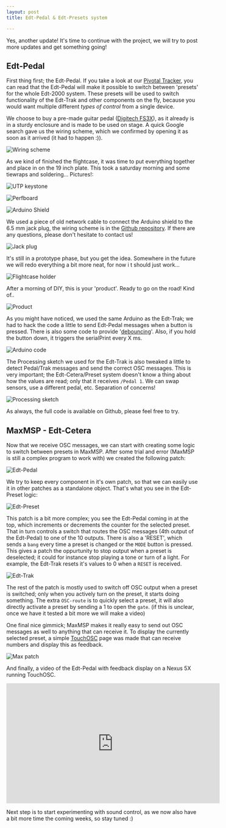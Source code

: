 ```yaml
---
layout: post
title: Edt-Pedal & Edt-Presets system

---
```


Yes, another update! It's time to continue with the project, we will try to post more updates and get something going!

## Edt-Pedal

First thing first; the Edt-Pedal. If you take a look at our [Pivotal Tracker](https://www.pivotaltracker.com/story/show/123154551), you can read that the Edt-Pedal will make it possible to switch between 'presets' for the whole Edt-2000 system. These presets will be used to switch functionality of the Edt-Trak and other components on the fly, because you would want multiple different *types of control* from a single device.

We choose to buy a pre-made guitar pedal ([Digitech FS3X](http://digitech.com/en/products/fs3x-3-button-footswitch)), as it already is in a sturdy enclosure and is made to be used on stage. A quick Google search gave us the wiring scheme, which we confirmed by opening it as soon as it arrived (it had to happen :)).

![Wiring scheme](https://dl.dropboxusercontent.com/u/4548386/hosted/edt-2000/2016-08-28%20Edt%20Pedal%20blog/fs3x-wiring.jpg)

As we kind of finished the flightcase, it was time to put everything together and place in on the 19 inch plate. This took a saturday morning and some tiewraps and soldering... Pictures!:

![UTP keystone](https://dl.dropboxusercontent.com/u/4548386/hosted/edt-2000/2016-08-28%20Edt%20Pedal%20blog/2016-08-27%2011.22.35.jpg)

![Perfboard](https://dl.dropboxusercontent.com/u/4548386/hosted/edt-2000/2016-08-28%20Edt%20Pedal%20blog/2016-08-27%2011.28.09.jpg)

![Arduino Shield](https://dl.dropboxusercontent.com/u/4548386/hosted/edt-2000/2016-08-28%20Edt%20Pedal%20blog/2016-08-27%2011.43.09.jpg)

We used a piece of old network cable to connect the Arduino shield to the 6.5 mm jack plug, the wiring scheme is in the [Github repository](https://github.com/Edt-2000/Edt-Trak). If there are any questions, please don't hesitate to contact us!

![Jack plug](https://dl.dropboxusercontent.com/u/4548386/hosted/edt-2000/2016-08-28%20Edt%20Pedal%20blog/2016-08-27%2011.51.11.jpg)

It's still in a prototype phase, but you get the idea. Somewhere in the future we will redo everything a bit more neat, for now i t should just work...

![Flightcase holder](https://dl.dropboxusercontent.com/u/4548386/hosted/edt-2000/2016-08-28%20Edt%20Pedal%20blog/2016-08-27%2012.15.33.jpg)

After a morning of DIY, this is your 'product'. Ready to go on the road! Kind of..

![Product](https://dl.dropboxusercontent.com/u/4548386/hosted/edt-2000/2016-08-28%20Edt%20Pedal%20blog/2016-08-27%2012.25.06.jpg)

As you might have noticed, we used the same Arduino as the Edt-Trak; we had to hack the code a little to send Edt-Pedal messages when a button is pressed. There is also some code to provide '[debouncing](https://www.arduino.cc/en/Tutorial/Debounce)'. Also, if you hold the button down, it triggers the serialPrint every X ms.

![Arduino code](https://dl.dropboxusercontent.com/u/4548386/hosted/edt-2000/2016-08-28%20Edt%20Pedal%20blog/Screen%20Shot%202016-08-28%20at%2021.45.53.png)

The Processing sketch we used for the Edt-Trak is also tweaked a little to detect Pedal/Trak messages and send the correct OSC messages. This is very important; the Edt-Cetera/Preset system doesn't know a thing about how the values are read; only that it receives ````/Pedal 1````. We can swap sensors, use a different pedal, etc. Separation of concerns!

![Processing sketch](https://dl.dropboxusercontent.com/u/4548386/hosted/edt-2000/2016-08-28%20Edt%20Pedal%20blog/Screen%20Shot%202016-08-28%20at%2021.45.24.png)

As always, the full code is available on Github, please feel free to try.

## MaxMSP - Edt-Cetera

Now that we receive OSC messages, we can start with creating some logic to switch between presets in MaxMSP. After some trial and error (MaxMSP is still a complex program to work with) we created the following patch:

![Edt-Pedal](https://dl.dropboxusercontent.com/u/4548386/hosted/edt-2000/2016-08-28%20Edt%20Pedal%20blog/Screen%20Shot%202016-08-28%20at%2021.41.44.png)

We try to keep every component in it's own patch, so that we can easily use it in other patches as a standalone object. That's what you see in the Edt-Preset logic:

![Edt-Preset](https://dl.dropboxusercontent.com/u/4548386/hosted/edt-2000/2016-08-28%20Edt%20Pedal%20blog/Screen%20Shot%202016-08-28%20at%2021.41.29.png)

This patch is a bit more complex; you see the Edt-Pedal coming in at the top, which increments or decrements the counter for the selected preset. That in turn controls a switch that routes the OSC messages (4th output of the Edt-Pedal) to one of the 10 outputs. There is also a 'RESET', which sends a ````bang```` every time a preset is changed or the ````MODE```` button is pressed. This gives a patch the oppurtunity to stop output when a preset is deselected; it could for instance stop playing a tone or turn of a light. For example, the Edt-Trak resets it's values to 0 when a ````RESET```` is received.

![Edt-Trak](https://dl.dropboxusercontent.com/u/4548386/hosted/edt-2000/2016-08-28%20Edt%20Pedal%20blog/Screen%20Shot%202016-08-28%20at%2021.41.57.png)

The rest of the patch is mostly used to switch off OSC output when a preset is switched; only when you actively turn on the preset, it starts doing something. The extra ````OSC-route```` is to quickly select a preset, it will also directly activate a preset by sending a 1 to open the ````gate````. (if this is unclear, once we have it tested a bit more we will make a video)

One final nice gimmick; MaxMSP makes it really easy to send out OSC messages as well to anything that can receive it. To display the currently selected preset, a simple [TouchOSC](http://hexler.net/software/touchosc) page was made that can receive numbers and display this as feedback. 

![Max patch](https://dl.dropboxusercontent.com/u/4548386/hosted/edt-2000/2016-08-28%20Edt%20Pedal%20blog/Screen%20Shot%202016-08-28%20at%2022.21.24.png)

And finally, a video of the Edt-Pedal with feedback display on a Nexus 5X running TouchOSC.

<iframe width="560" height="315" src="https://www.youtube.com/embed/ZCHnoGMBros" frameborder="0" allowfullscreen></iframe>

Next step is to start experimenting with sound control, as we now also have a bit more time the coming weeks, so stay tuned :)